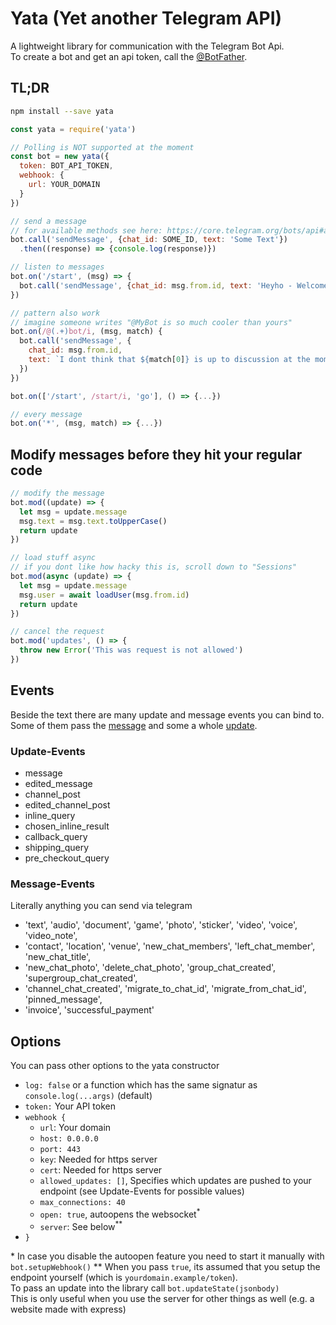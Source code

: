 # Yata (Yet another Telegram API)

A lightweight library for communication with the Telegram Bot Api.  
To create a bot and get an api token, call the [@BotFather](https://t.me/botfather).

## TL;DR

```sh
npm install --save yata
```

```js
const yata = require('yata')

// Polling is NOT supported at the moment
const bot = new yata({
  token: BOT_API_TOKEN,
  webhook: {
    url: YOUR_DOMAIN
  }
})

// send a message
// for available methods see here: https://core.telegram.org/bots/api#available-methods
bot.call('sendMessage', {chat_id: SOME_ID, text: 'Some Text'})
  .then((response) => {console.log(response)})

// listen to messages
bot.on('/start', (msg) => {
  bot.call('sendMessage', {chat_id: msg.from.id, text: 'Heyho - Welcome to this bot'})
})

// pattern also work
// imagine someone writes "@MyBot is so much cooler than yours"
bot.on(/@(.+)bot/i, (msg, match) {
  bot.call('sendMessage', {
    chat_id: msg.from.id,
    text: `I dont think that ${match[0]} is up to discussion at the moment`
  })
})

bot.on(['/start', /start/i, 'go'], () => {...})

// every message
bot.on('*', (msg, match) => {...})
```

## Modify messages before they hit your regular code

```js
// modify the message
bot.mod((update) => {
  let msg = update.message
  msg.text = msg.text.toUpperCase()
  return update
})

// load stuff async
// if you dont like how hacky this is, scroll down to "Sessions"
bot.mod(async (update) => {
  let msg = update.message
  msg.user = await loadUser(msg.from.id)
  return update
})

// cancel the request
bot.mod('updates', () => {
  throw new Error('This was request is not allowed')
})
```

## Events

Beside the text there are many update and message events you can bind to.
Some of them pass the [message](https://core.telegram.org/bots/api#message) and some a whole [update](https://core.telegram.org/bots/api#update).

### Update-Events

- message
- edited_message
- channel_post
- edited_channel_post
- inline_query
- chosen_inline_result
- callback_query
- shipping_query
- pre_checkout_query

### Message-Events

Literally anything you can send via telegram

- 'text', 'audio', 'document', 'game', 'photo', 'sticker', 'video', 'voice', 'video_note',
- 'contact', 'location', 'venue', 'new_chat_members', 'left_chat_member', 'new_chat_title',
- 'new_chat_photo', 'delete_chat_photo', 'group_chat_created', 'supergroup_chat_created',
- 'channel_chat_created', 'migrate_to_chat_id', 'migrate_from_chat_id', 'pinned_message',
- 'invoice', 'successful_payment'


## Options

You can pass other options to the yata constructor

- `log: false` or a function which has the same signatur as `console.log(...args)` (default)
- `token:` Your API token
- `webhook {`
  - `url`: Your domain
  - `host: 0.0.0.0`
  - `port: 443`
  - `key`: Needed for https server
  - `cert`: Needed for https server
  - `allowed_updates: []`, Specifies which updates are pushed to your endpoint (see Update-Events for possible values)
  - `max_connections: 40`
  - `open: true`, autoopens the websocket<sup>*</sup>
  - `server`: See below<sup>\*\*</sup>
- `}`

\* In case you disable the autoopen feature you need to start it manually with `bot.setupWebhook()`
\*\* When you pass `true`, its assumed that you setup the endpoint yourself (which is `yourdomain.example/token`).  
To pass an update into the library call `bot.updateState(jsonbody)`  
This is only useful when you use the server for other things as well (e.g. a website made with express)
